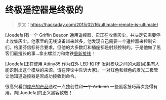 # 终极遥控器是终极的

> 原文：<https://hackaday.com/2015/02/16/ultimate-remote-is-ultimate/>

[Joedefa]有一个 Griffin Beacon 通用遥控器，它正在收集灰尘，并决定它需要停止收集灰尘。他家里的无线设备越来越多，他发现自己需要一个遥控器来控制它们。格里芬信标符合要求，但他的大多数灯和插座都是射频控制的。于是他做了黑客们最擅长的事…拿出螺丝刀和烙铁[重新接线](http://hackaday.io/project/3233-ultimate-universal-remote)！

[Joedefa]正在使用 Attiny85 作为红外 LED 和 RF 发射模块之间的大脑(如果有人能识别出这个模块的来源，请在评论中告诉大家)。一对红色和绿色的发光二极管让他知道遥控器是否成功接收到命令。

很高兴看到[停产的产品](http://griffintechnology.com/beacon)通过一点独创性和~~一个 Arduino~~ 一些黑客技巧再次变得有用。向[Joedefa]的正义黑客致敬！